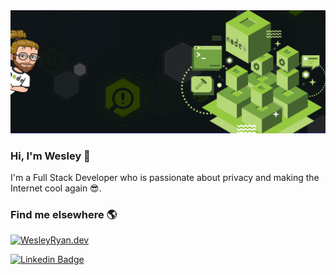 <img src="https://github.com/Wesley-Ryan/Wesley-Ryan/blob/Profile/assets/banner.jpg" alt="readme profile banner for Wesley">

### Hi, I'm Wesley 👋

I'm a Full Stack Developer who is passionate about privacy and making the Internet cool again 😎.

### Find me elsewhere 🌎

[![WesleyRyan.dev](https://img.shields.io/badge/-WesleyRyan.dev-blue?style=flat-square&link=https://www.wesleyryan.dev/)](https://www.wesleyryan.dev/)

[![Linkedin Badge](https://img.shields.io/badge/-LinkedIn-blue?style=flat-square&logo=Linkedin&logoColor=white&link=https://www.linkedin.com/in/wesley-white-dev/)](https://www.linkedin.com/in/wesley-white-dev/)
